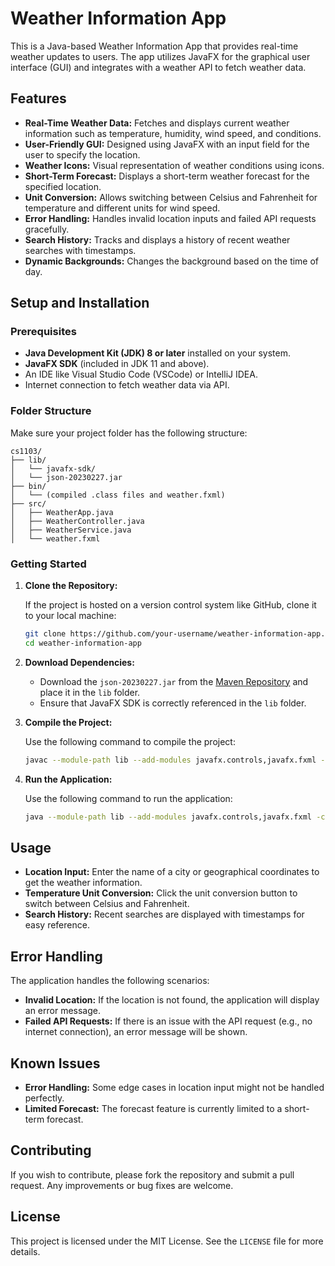 
# Weather Information App

This is a Java-based Weather Information App that provides real-time weather updates to users. The app utilizes JavaFX for the graphical user interface (GUI) and integrates with a weather API to fetch weather data.

## Features

- **Real-Time Weather Data:** Fetches and displays current weather information such as temperature, humidity, wind speed, and conditions.
- **User-Friendly GUI:** Designed using JavaFX with an input field for the user to specify the location.
- **Weather Icons:** Visual representation of weather conditions using icons.
- **Short-Term Forecast:** Displays a short-term weather forecast for the specified location.
- **Unit Conversion:** Allows switching between Celsius and Fahrenheit for temperature and different units for wind speed.
- **Error Handling:** Handles invalid location inputs and failed API requests gracefully.
- **Search History:** Tracks and displays a history of recent weather searches with timestamps.
- **Dynamic Backgrounds:** Changes the background based on the time of day.

## Setup and Installation

### Prerequisites

- **Java Development Kit (JDK) 8 or later** installed on your system.
- **JavaFX SDK** (included in JDK 11 and above).
- An IDE like Visual Studio Code (VSCode) or IntelliJ IDEA.
- Internet connection to fetch weather data via API.

### Folder Structure

Make sure your project folder has the following structure:

```
cs1103/
├── lib/
│   └── javafx-sdk/
│   └── json-20230227.jar
├── bin/
│   └── (compiled .class files and weather.fxml)
├── src/
│   ├── WeatherApp.java
│   ├── WeatherController.java
│   ├── WeatherService.java
│   └── weather.fxml
```

### Getting Started

1. **Clone the Repository:**

   If the project is hosted on a version control system like GitHub, clone it to your local machine:

   ```bash
   git clone https://github.com/your-username/weather-information-app.git
   cd weather-information-app
   ```

2. **Download Dependencies:**

   - Download the `json-20230227.jar` from the [Maven Repository](https://mvnrepository.com/artifact/org.json/json) and place it in the `lib` folder.
   - Ensure that JavaFX SDK is correctly referenced in the `lib` folder.

3. **Compile the Project:**

   Use the following command to compile the project:

   ```bash
   javac --module-path lib --add-modules javafx.controls,javafx.fxml -cp lib/json-20230227.jar -d bin src/*.java
   ```

4. **Run the Application:**

   Use the following command to run the application:

   ```bash
   java --module-path lib --add-modules javafx.controls,javafx.fxml -cp lib/json-20230227.jar:bin WeatherApp
   ```

## Usage

- **Location Input:** Enter the name of a city or geographical coordinates to get the weather information.
- **Temperature Unit Conversion:** Click the unit conversion button to switch between Celsius and Fahrenheit.
- **Search History:** Recent searches are displayed with timestamps for easy reference.

## Error Handling

The application handles the following scenarios:

- **Invalid Location:** If the location is not found, the application will display an error message.
- **Failed API Requests:** If there is an issue with the API request (e.g., no internet connection), an error message will be shown.

## Known Issues

- **Error Handling:** Some edge cases in location input might not be handled perfectly.
- **Limited Forecast:** The forecast feature is currently limited to a short-term forecast.

## Contributing

If you wish to contribute, please fork the repository and submit a pull request. Any improvements or bug fixes are welcome.

## License

This project is licensed under the MIT License. See the `LICENSE` file for more details.

